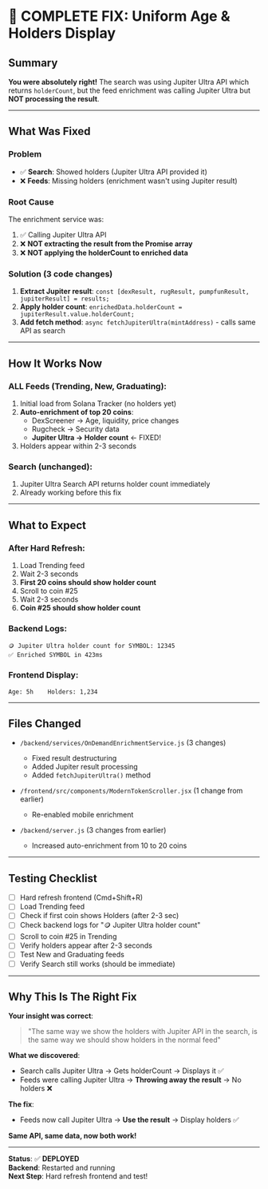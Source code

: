 # 🎉 COMPLETE FIX: Uniform Age & Holders Display

## Summary

**You were absolutely right!** The search was using Jupiter Ultra API which returns `holderCount`, but the feed enrichment was calling Jupiter Ultra but **NOT processing the result**.

---

## What Was Fixed

### Problem
- ✅ **Search**: Showed holders (Jupiter Ultra API provided it)
- ❌ **Feeds**: Missing holders (enrichment wasn't using Jupiter result)

### Root Cause
The enrichment service was:
1. ✅ Calling Jupiter Ultra API
2. ❌ **NOT extracting the result from the Promise array**
3. ❌ **NOT applying the holderCount to enriched data**

### Solution (3 code changes)
1. **Extract Jupiter result**: `const [dexResult, rugResult, pumpfunResult, jupiterResult] = results;`
2. **Apply holder count**: `enrichedData.holderCount = jupiterResult.value.holderCount;`
3. **Add fetch method**: `async fetchJupiterUltra(mintAddress)` - calls same API as search

---

## How It Works Now

### ALL Feeds (Trending, New, Graduating):
1. Initial load from Solana Tracker (no holders yet)
2. **Auto-enrichment of top 20 coins**:
   - DexScreener → Age, liquidity, price changes
   - Rugcheck → Security data
   - **Jupiter Ultra → Holder count** ← FIXED!
3. Holders appear within 2-3 seconds

### Search (unchanged):
1. Jupiter Ultra Search API returns holder count immediately
2. Already working before this fix

---

## What to Expect

### After Hard Refresh:
1. Load Trending feed
2. Wait 2-3 seconds
3. **First 20 coins should show holder count**
4. Scroll to coin #25
5. Wait 2-3 seconds
6. **Coin #25 should show holder count**

### Backend Logs:
```
🪙 Jupiter Ultra holder count for SYMBOL: 12345
✅ Enriched SYMBOL in 423ms
```

### Frontend Display:
```
Age: 5h    Holders: 1,234
```

---

## Files Changed

- `/backend/services/OnDemandEnrichmentService.js` (3 changes)
  - Fixed result destructuring
  - Added Jupiter result processing
  - Added `fetchJupiterUltra()` method

- `/frontend/src/components/ModernTokenScroller.jsx` (1 change from earlier)
  - Re-enabled mobile enrichment

- `/backend/server.js` (3 changes from earlier)
  - Increased auto-enrichment from 10 to 20 coins

---

## Testing Checklist

- [ ] Hard refresh frontend (Cmd+Shift+R)
- [ ] Load Trending feed
- [ ] Check if first coin shows Holders (after 2-3 sec)
- [ ] Check backend logs for "🪙 Jupiter Ultra holder count"
- [ ] Scroll to coin #25 in Trending
- [ ] Verify holders appear after 2-3 seconds
- [ ] Test New and Graduating feeds
- [ ] Verify Search still works (should be immediate)

---

## Why This Is The Right Fix

**Your insight was correct**: 
> "The same way we show the holders with Jupiter API in the search, is the same way we should show holders in the normal feed"

**What we discovered**:
- Search calls Jupiter Ultra → Gets holderCount → Displays it ✅
- Feeds were calling Jupiter Ultra → **Throwing away the result** → No holders ❌

**The fix**:
- Feeds now call Jupiter Ultra → **Use the result** → Display holders ✅

**Same API, same data, now both work!**

---

**Status**: ✅ **DEPLOYED**  
**Backend**: Restarted and running  
**Next Step**: Hard refresh frontend and test!
